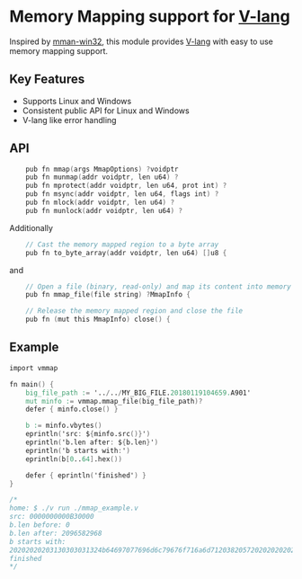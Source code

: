 # Memory Mapping support for [V-lang](https://vlang.io)

Inspired by [mman-win32](https://github.com/alitrack/mman-win32), this module
provides [V-lang](https://vlang.io) with easy to use memory mapping support. 

## Key Features

- Supports Linux and Windows
- Consistent public API for Linux and Windows
- V-lang like error handling

## API

```v
	pub fn mmap(args MmapOptions) ?voidptr
	pub fn munmap(addr voidptr, len u64) ?
	pub fn mprotect(addr voidptr, len u64, prot int) ?
	pub fn msync(addr voidptr, len u64, flags int) ?
	pub fn mlock(addr voidptr, len u64) ?
	pub fn munlock(addr voidptr, len u64) ? 
```

Additionally

```v
	// Cast the memory mapped region to a byte array
	pub fn to_byte_array(addr voidptr, len u64) []u8 {
```

and
```v
	// Open a file (binary, read-only) and map its content into memory 
	pub fn mmap_file(file string) ?MmapInfo {

	// Release the memory mapped region and close the file
	pub fn (mut this MmapInfo) close() {
```

## Example

```v
import vmmap

fn main() {
	big_file_path := '../../MY_BIG_FILE.20180119104659.A901'
	mut minfo := vmmap.mmap_file(big_file_path)?
	defer { minfo.close() }

	b := minfo.vbytes()
	eprintln('src: ${minfo.src()}')
	eprintln('b.len after: ${b.len}')
	eprintln('b starts with:')
	eprintln(b[0..64].hex())

	defer { eprintln('finished') }
}

/*
home: $ ./v run ./mmap_example.v
src: 0000000000B30000
b.len before: 0
b.len after: 2096582968
b starts with:
20202020203130303031324b64697077696d6c79676f716a6d712038205720202020202020202020202020202020202020202020202020202020202020202020
finished
*/
```
